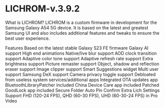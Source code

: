 # LICHROM-v.3.9.2

What is LICHROM?
LICHROM is a custom firmware in development for the Samsung Galaxy A54 5G device. It is based on the latest and greatest Samsung UI and also includes additional features and tweaks to ensure the best user experience.

Features
Based on the latest stable Galaxy S23 FE firmware
Galaxy AI support
High end animations
Native/live blur support
AOD clock transition support
Adaptive color tone support
Adaptive refresh rate support
Extra brightness support
Picture remaster support
Object, shadow and reflection eraser support
Image clipper support
Smart Suggestions widget
Multi user support
Samsung DeX support
Camera privacy toggle support
Debloated from useless system services/additional apps
Integrated OTA updates app
BluetoothLibraryPatcher included
China Device Care app included
Patched GoodLock app included
Secure Folder
Auto Pin Confirm
Extra Lich Settings
Support FHD (120-24 FPS), QHD (60-30 FPS), UHD (60-30-24 FPS) in Pro Video
